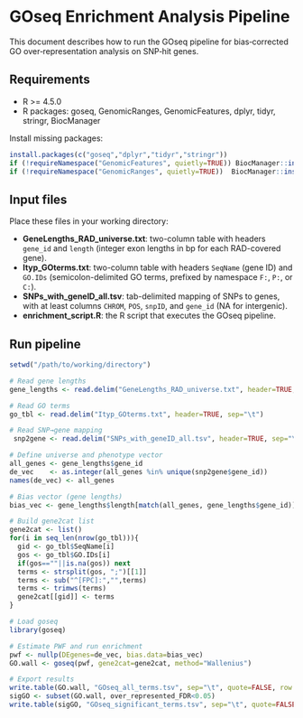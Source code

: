 # GOseq Enrichment Analysis Pipeline

This document describes how to run the GOseq pipeline for bias‑corrected GO over‑representation analysis on SNP‑hit genes.

## Requirements

* R >= 4.5.0
* R packages: goseq, GenomicRanges, GenomicFeatures, dplyr, tidyr, stringr, BiocManager

Install missing packages:

```r
install.packages(c("goseq","dplyr","tidyr","stringr"))
if (!requireNamespace("GenomicFeatures", quietly=TRUE)) BiocManager::install("GenomicFeatures")
if (!requireNamespace("GenomicRanges", quietly=TRUE))  BiocManager::install("GenomicRanges")
```

## Input files

Place these files in your working directory:

* **GeneLengths\_RAD\_universe.txt**: two-column table with headers `gene_id` and `length` (integer exon lengths in bp for each RAD-covered gene).
* **Ityp\_GOterms.txt**: two-column table with headers `SeqName` (gene ID) and `GO.IDs` (semicolon-delimited GO terms, prefixed by namespace `F:`, `P:`, or `C:`).
* **SNPs\_with\_geneID\_all.tsv**: tab-delimited mapping of SNPs to genes, with at least columns `CHROM`, `POS`, `snpID`, and `gene_id` (NA for intergenic).
* **enrichment\_script.R**: the R script that executes the GOseq pipeline.

## Run pipeline

```r
setwd("/path/to/working/directory")

# Read gene lengths
gene_lengths <- read.delim("GeneLengths_RAD_universe.txt", header=TRUE, sep="\t")

# Read GO terms
go_tbl <- read.delim("Ityp_GOterms.txt", header=TRUE, sep="\t")

# Read SNP→gene mapping
 snp2gene <- read.delim("SNPs_with_geneID_all.tsv", header=TRUE, sep="\t")

# Define universe and phenotype vector
all_genes <- gene_lengths$gene_id
de_vec    <- as.integer(all_genes %in% unique(snp2gene$gene_id))
names(de_vec) <- all_genes

# Bias vector (gene lengths)
bias_vec <- gene_lengths$length[match(all_genes, gene_lengths$gene_id)]

# Build gene2cat list
gene2cat <- list()
for(i in seq_len(nrow(go_tbl))){
  gid <- go_tbl$SeqName[i]
  gos <- go_tbl$GO.IDs[i]
  if(gos==""||is.na(gos)) next
  terms <- strsplit(gos, ";")[[1]]
  terms <- sub("^[FPC]:","",terms)
  terms <- trimws(terms)
  gene2cat[[gid]] <- terms
}

# Load goseq
library(goseq)

# Estimate PWF and run enrichment
pwf <- nullp(DEgenes=de_vec, bias.data=bias_vec)
GO.wall <- goseq(pwf, gene2cat=gene2cat, method="Wallenius")

# Export results
write.table(GO.wall, "GOseq_all_terms.tsv", sep="\t", quote=FALSE, row.names=FALSE)
sigGO <- subset(GO.wall, over_represented_FDR<0.05)
write.table(sigGO, "GOseq_significant_terms.tsv", sep="\t", quote=FALSE, row.names=FALSE)
```
